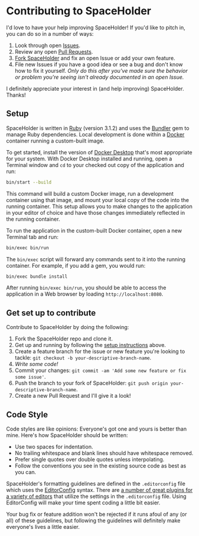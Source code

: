 # Contributing to SpaceHolder

I'd love to have your help improving SpaceHolder! If you'd like to pitch in, you can do so in a number of ways:

1. Look through open [Issues](https://github.com/jgarber623/spaceholder.cc/issues).
1. Review any open [Pull Requests](https://github.com/jgarber623/spaceholder.cc/pulls).
1. [Fork SpaceHolder](#get-set-up-to-contribute) and fix an open Issue or add your own feature.
1. File new Issues if you have a good idea or see a bug and don't know how to fix it yourself. _Only do this after you've made sure the behavior or problem you're seeing isn't already documented in an open Issue._

I definitely appreciate your interest in (and help improving) SpaceHolder. Thanks!

## Setup

SpaceHolder is written in [Ruby](https://www.ruby-lang.org) (version 3.1.2) and uses the [Bundler](https://bundler.io) gem to manage Ruby dependencies. Local development is done within a [Docker](https://docker.com) container running a custom-built image.

To get started, install the version of [Docker Desktop](https://www.docker.com/products/docker-desktop/) that's most appropriate for your system. With Docker Desktop installed and running, open a Terminal window and `cd` to your checked out copy of the application and run:

```sh
bin/start --build
```

This command will build a custom Docker image, run a development container using that image, and mount your local copy of the code into the running container. This setup allows you to make changes to the application in your editor of choice and have those changes immediately reflected in the running container.

To run the application in the custom-built Docker container, open a new Terminal tab and run:

```sh
bin/exec bin/run
```

The `bin/exec` script will forward any commands sent to it into the running container. For example, if you add a gem, you would run:

```sh
bin/exec bundle install
```

After running `bin/exec bin/run`, you should be able to access the application in a Web browser by loading `http://localhost:8080`.

## Get set up to contribute

Contribute to SpaceHolder by doing the following:

1. Fork the SpaceHolder repo and clone it.
1. Get up and running by following the [setup instructions](#setup) above.
1. Create a feature branch for the issue or new feature you're looking to tackle: `git checkout -b your-descriptive-branch-name`.
1. _Write some code!_
1. Commit your changes: `git commit -am 'Add some new feature or fix some issue'`.
1. Push the branch to your fork of SpaceHolder: `git push origin your-descriptive-branch-name`.
1. Create a new Pull Request and I'll give it a look!

## Code Style

Code styles are like opinions: Everyone's got one and yours is better than mine. Here's how SpaceHolder should be written:

- Use two spaces for indentation.
- No trailing whitespace and blank lines should have whitespace removed.
- Prefer single quotes over double quotes unless interpolating.
- Follow the conventions you see in the existing source code as best as you can.

SpaceHolder's formatting guidelines are defined in the `.editorconfig` file which uses the [EditorConfig](https://editorconfig.org) syntax. There are [a number of great plugins for a variety of editors](https://editorconfig.org/#download) that utilize the settings in the `.editorconfig` file. Using EditorConfig will make your time spent coding a little bit easier.

Your bug fix or feature addition won't be rejected if it runs afoul of any (or all) of these guidelines, but following the guidelines will definitely make everyone's lives a little easier.
